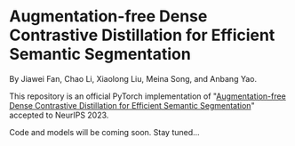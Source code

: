# Augmentation-free Dense Contrastive Distillation for Efficient Semantic Segmentation
By Jiawei Fan, Chao Li, Xiaolong Liu, Meina Song, and Anbang Yao.

This repository is an official PyTorch implementation of "[Augmentation-free Dense Contrastive Distillation for Efficient Semantic Segmentation](https://github.com/OSVAI/Af-DCD)" accepted to NeurIPS 2023. 

Code and models will be coming soon. Stay tuned...
